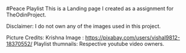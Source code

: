 #Peace Playlist
This is a Landing page I created as a assignment for TheOdinProject.

Disclaimer: I do not own any of the images used in this project. 

Picture Credits:
    Krishna Image : https://pixabay.com/users/vishal9812-18370552/
    Playlist thumnails: Respective youtube video owners.
